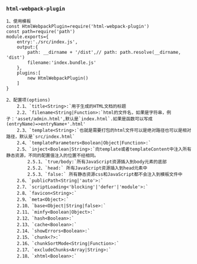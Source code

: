 ### `html-webpack-plugin`
    1、使用模板
    const HtmlWebpackPlugin=require('html-webpack-plugin')
    const path=require('path')
    module.exports={
        entry:'./src/index.js',
        output:{
            path: __dirname + '/dist',// path: path.resolve(__dirname, 'dist')
            filename:'index.bundle.js'
        },
        plugins:[
            new HtmlWebpackPlugin()
        ]
    }

    2、配置项(options)
        2.1、`title<String>:`用于生成的HTML文档的标题
        2.2、`filename<String|Function>:`html的文件名，如果是字符串，例子：'asset/admin.html',默认是`index.html`.如果是函数可以写成(entryName)=>entryName+'.html'
        2.3、`template<String>:`也就是需要打包的html文件可以是绝对路径也可以是相对路径，默认是`src/index.html`
        2.4、`templateParameters<Boolean|Object|Function>:`
        2.5、`inject<Boolean|String>:`向template或者templateContent中注入所有静态资源，不同的配置值注入的位置不经相同。
            2.5.1、`true/body:`所有JavaScript资源插入到body元素的底部
            2.5.2、`head:` 所有JavaScript资源插入到head元素中
            2.5.3、`false:` 所有静态资源css和JavaScript都不会注入到模板文件中    
        2.6、`publicPath<String|'auto'>:`
        2.7、`scriptLoading<'blocking'|'defer'|'module'>:`
        2.8、`favicon<String>:`
        2.9、`meta<Object>:`
        2.10、`base<Object|String|false>:`
        2.11、`minfy<Boolean|Object>:`
        2.12、`hash<Boolean>:`
        2.13、`cache<Boolean>:`
        2.14、`showErrors<Boolean>:`
        2.15、`chunk<?>:`
        2.16、`chunkSortMode<String|Function>:`
        2.17、`excludeChunks<Array|String>:`
        2.18、`xhtml<Boolean>:`